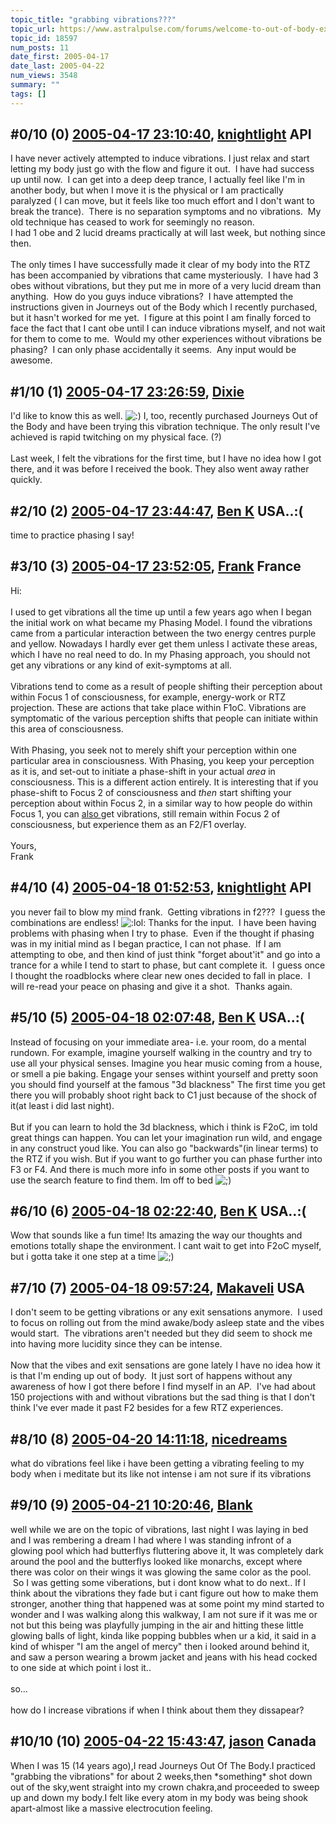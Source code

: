 ```yaml
---
topic_title: "grabbing vibrations???"
topic_url: https://www.astralpulse.com/forums/welcome-to-out-of-body-experiences!/grabbing-vibrations
topic_id: 18597
num_posts: 11
date_first: 2005-04-17
date_last: 2005-04-22
num_views: 3548
summary: ""
tags: []
---
```


## \#0/10 (0) [2005-04-17 23:10:40](https://www.astralpulse.com/forums/index.php?msg=160718), [knightlight](https://www.astralpulse.com/forums/profile/?u=8736) API ##
<section>
I have never actively attempted to induce vibrations. I just relax and start letting my body just go with the flow and figure it out.  I have had success up until now.  I can get into a deep deep trance, I actually feel like I'm in another body, but when I move it is the physical or I am practically paralyzed ( I can move, but it feels like too much effort and I don't want to break the trance).  There is no separation symptoms and no vibrations.  My old technique has ceased to work for seemingly no reason.
<br>
I had 1 obe and 2 lucid dreams practically at will last week, but nothing since then.
<br>
<br>
The only times I have successfully made it clear of my body into the RTZ has been accompanied by vibrations that came mysteriously.  I have had 3 obes without vibrations, but they put me in more of a very lucid dream than anything.  How do you guys induce vibrations?  I have attempted the instructions given in Journeys out of the Body which I recently purchased, but it hasn't worked for me yet.  I figure at this point I am finally forced to face the fact that I cant obe until I can induce vibrations myself, and not wait for them to come to me.  Would my other experiences without vibrations be phasing?  I can only phase accidentally it seems.  Any input would be awesome.
</section>

## \#1/10 (1) [2005-04-17 23:26:59](https://www.astralpulse.com/forums/index.php?msg=160722), [Dixie](https://www.astralpulse.com/forums/profile/?u=8458)  ##
<section>
I'd like to know this as well.
<img alt=":)" class="smiley" src="https://www.astralpulse.com/forums/Smileys/fugue/smiley.png" title="Smiley"/>
I, too, recently purchased Journeys Out of the Body and have been trying this vibration technique. The only result I've achieved is rapid twitching on my physical face. (?)
<br>
<br>
Last week, I felt the vibrations for the first time, but I have no idea how I got there, and it was before I received the book. They also went away rather quickly.
</section>

## \#2/10 (2) [2005-04-17 23:44:47](https://www.astralpulse.com/forums/index.php?msg=160728), [Ben K](https://www.astralpulse.com/forums/profile/?u=8796) USA..:( ##
<section>
time to practice phasing I say!
</section>

## \#3/10 (3) [2005-04-17 23:52:05](https://www.astralpulse.com/forums/index.php?msg=160731), [Frank](https://www.astralpulse.com/forums/profile/?u=359) France ##
<section>
Hi:
<br>
<br>
I used to get vibrations all the time up until a few years ago when I began the initial work on what became my Phasing Model. I found the vibrations came from a particular interaction between the two energy centres purple and yellow. Nowadays I hardly ever get them unless I activate these areas, which I have no real need to do. In my Phasing approach, you should not get any vibrations or any kind of exit-symptoms at all.
<br>
<br>
Vibrations tend to come as a result of people shifting their perception about within Focus 1 of consciousness, for example, energy-work or RTZ projection. These are actions that take place within F1oC. Vibrations are symptomatic of the various perception shifts that people can initiate within this area of consciousness.
<br>
<br>
With Phasing, you seek not to merely shift your perception within one particular area in consciousness. With Phasing, you keep your perception as it is, and set-out to initiate a phase-shift in your actual
<i>
 area
</i>
in consciousness. This is a different action entirely. It is interesting that if you phase-shift to Focus 2 of consciousness and
<i>
 then
</i>
start shifting your perception about within Focus 2, in a similar way to how people do within Focus 1, you can
<u>
 also
</u>
get vibrations, still remain within Focus 2 of consciousness, but experience them as an F2/F1 overlay.
<br>
<br>
Yours,
<br>
Frank
</section>

## \#4/10 (4) [2005-04-18 01:52:53](https://www.astralpulse.com/forums/index.php?msg=160740), [knightlight](https://www.astralpulse.com/forums/profile/?u=8736) API ##
<section>
you never fail to blow my mind frank.  Getting vibrations in f2???  I guess the combinations are endless!
<img alt=":lol:" class="smiley" src="https://www.astralpulse.com/forums/Smileys/fugue/cheesy.png" title="Cheesy"/>
Thanks for the input.  I have been having problems with phasing when I try to phase.  Even if the thought if phasing was in my initial mind as I began practice, I can not phase.  If I am attempting to obe, and then kind of just think "forget about'it" and go into a trance for a while I tend to start to phase, but cant complete it.  I guess once I thought the roadblocks where clear new ones decided to fall in place.  I will re-read your peace on phasing and give it a shot.  Thanks again.
</section>

## \#5/10 (5) [2005-04-18 02:07:48](https://www.astralpulse.com/forums/index.php?msg=160743), [Ben K](https://www.astralpulse.com/forums/profile/?u=8796) USA..:( ##
<section>
Instead of focusing on your immediate area- i.e. your room, do a mental rundown. For example, imagine yourself walking in the country and try to use all your physical senses. Imagine you hear music coming from a house, or smell a pie baking. Engage your senses withint yourself and pretty soon you should find yourself at the famous "3d blackness" The first time you get there you will probably shoot right back to C1 just because of the shock of it(at least i did last night).
<br>
<br>
But if you can learn to hold the 3d blackness, which i think is F2oC, im told great things can happen. You can let your imagination run wild, and engage in any construct youd like. You can also go "backwards"(in linear terms) to the RTZ if you wish. But if you want to go further you can phase further into F3 or F4. And there is much more info in some other posts if you want to use the search feature to find them. Im off to bed
<img alt=";)" class="smiley" src="https://www.astralpulse.com/forums/Smileys/fugue/wink.png" title="Wink"/>
</section>

## \#6/10 (6) [2005-04-18 02:22:40](https://www.astralpulse.com/forums/index.php?msg=160749), [Ben K](https://www.astralpulse.com/forums/profile/?u=8796) USA..:( ##
<section>
Wow that sounds like a fun time! Its amazing the way our thoughts and emotions totally shape the environment. I cant wait to get into F2oC myself, but i gotta take it one step at a time
<img alt=";)" class="smiley" src="https://www.astralpulse.com/forums/Smileys/fugue/wink.png" title="Wink"/>
</section>

## \#7/10 (7) [2005-04-18 09:57:24](https://www.astralpulse.com/forums/index.php?msg=160775), [Makaveli](https://www.astralpulse.com/forums/profile/?u=1974) USA ##
<section>
I don't seem to be getting vibrations or any exit sensations anymore.  I used to focus on rolling out from the mind awake/body asleep state and the vibes would start.  The vibrations aren't needed but they did seem to shock me into having more lucidity since they can be intense.
<br>
<br>
Now that the vibes and exit sensations are gone lately I have no idea how it is that I'm ending up out of body.  It just sort of happens without any awareness of how I got there before I find myself in an AP.  I've had about 150 projections with and without vibrations but the sad thing is that I don't think I've ever made it past F2 besides for a few RTZ experiences.
</section>

## \#8/10 (8) [2005-04-20 14:11:18](https://www.astralpulse.com/forums/index.php?msg=161105), [nicedreams](https://www.astralpulse.com/forums/profile/?u=7782)  ##
<section>
what do vibrations feel like i have been getting a vibrating feeling to my body when i meditate but its like not intense i am not sure if its vibrations
</section>

## \#9/10 (9) [2005-04-21 10:20:46](https://www.astralpulse.com/forums/index.php?msg=161225), [Blank](https://www.astralpulse.com/forums/profile/?u=8821)  ##
<section>
well while we are on the topic of vibrations, last night I was laying in bed and I was rembering a dream I had where I was standing infront of a glowing pool which had butterflys fluttering above it, It was completely dark around the pool and the butterflys looked like monarchs, except where there was color on their wings it was glowing the same color as the pool.  So I was getting some viberations, but i dont know what to do next.. If I think about the vibrations they fade but i cant figure out how to make them stronger, another thing that happened was at some point my mind started to wonder and I was walking along this walkway, I am not sure if it was me or not but this being was playfully jumping in the air and hitting these little glowing balls of light, kinda like popping bubbles when ur a kid, it said in a kind of whisper "I am the angel of mercy" then i looked around behind it, and saw a person wearing a browm jacket and jeans with his head cocked to one side at which point i lost it..
<br>
<br>
so...
<br>
<br>
how do I increase vibrations if when I think about them they dissapear?
</section>

## \#10/10 (10) [2005-04-22 15:43:47](https://www.astralpulse.com/forums/index.php?msg=161418), [jason](https://www.astralpulse.com/forums/profile/?u=1099) Canada ##
<section>
When I was 15 (14 years ago),I read Journeys Out Of The Body.I practiced "grabbing the vibrations" for about 2 weeks,then *something* shot down out of the sky,went straight into my crown chakra,and proceeded to sweep up and down my body.I felt like every atom in my body was being shook apart-almost like a massive electrocution feeling.
</section>